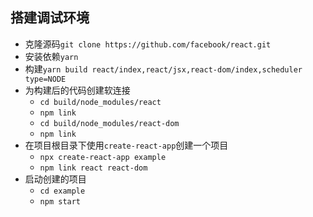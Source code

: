 ## 搭建调试环境

+ 克隆源码`git clone https://github.com/facebook/react.git`
+ 安装依赖`yarn`
+ 构建`yarn build react/index,react/jsx,react-dom/index,scheduler type=NODE`
+ 为构建后的代码创建软连接
  + `cd build/node_modules/react`
  + `npm link`
  + `cd build/node_modules/react-dom`
  + `npm link`
+ 在项目根目录下使用`create-react-app`创建一个项目
  + `npx create-react-app example`
  + `npm link react react-dom`
+ 启动创建的项目
  + `cd example`
  + `npm start`